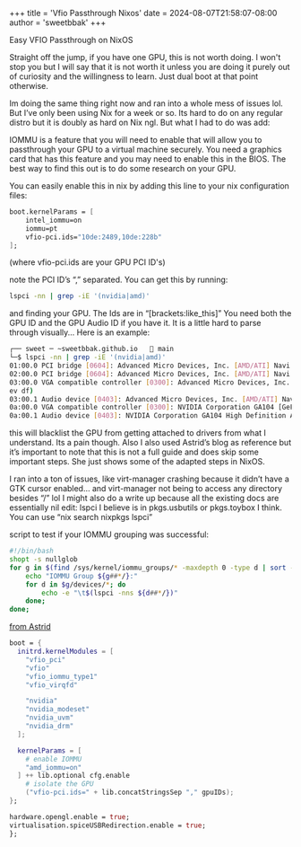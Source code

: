 +++
title = 'Vfio Passthrough Nixos'
date = 2024-08-07T21:58:07-08:00
author = 'sweetbbak'
+++

Easy VFIO Passthrough on NixOS

<!--more-->

Straight off the jump, if you have one GPU, this is not worth doing. I won't stop you but I will say that it is not worth it unless you are doing it purely out of curiosity and the willingness to learn.
Just dual boot at that point otherwise.

Im doing the same thing right now and ran into a whole mess of issues lol. But I’ve only been using Nix for a week or so. Its hard to do on any regular distro but it is doubly as hard on Nix ngl. But what I had to do was add:

IOMMU is a feature that you will need to enable that will allow you to passthrough your GPU to a virtual machine securely. You need a graphics card that has this feature
and you may need to enable this in the BIOS. The best way to find this out is to do some research on your GPU.

You can easily enable this in nix by adding this line to your nix configuration files:

```nix
boot.kernelParams = [
    intel_iommu=on
    iommu=pt
    vfio-pci.ids="10de:2489,10de:228b"
];
```

(where vfio-pci.ids are your GPU PCI ID's)

note the PCI ID’s “,” separated.
You can get this by running:

```sh
lspci -nn | grep -iE '(nvidia|amd)'
```

and finding your GPU. The Ids are in “[brackets:like_this]” You need both the GPU ID and the GPU Audio ID if you have it. It is a little hard to parse through visually...
Here is an example:

```sh
┌── sweet ─ ~sweetbbak.github.io    main
└─$ lspci -nn | grep -iE '(nvidia|amd)'
01:00.0 PCI bridge [0604]: Advanced Micro Devices, Inc. [AMD/ATI] Navi 10 XL Upstream Port of PCI Express Switch [1002:1478] (rev df)
02:00.0 PCI bridge [0604]: Advanced Micro Devices, Inc. [AMD/ATI] Navi 10 XL Downstream Port of PCI Express Switch [1002:1479]
03:00.0 VGA compatible controller [0300]: Advanced Micro Devices, Inc. [AMD/ATI] Navi 22 [Radeon RX 6700/6700 XT/6750 XT / 6800M/6850M XT] [1002:73df] (r
ev df)
03:00.1 Audio device [0403]: Advanced Micro Devices, Inc. [AMD/ATI] Navi 21/23 HDMI/DP Audio Controller [1002:ab28]
0a:00.0 VGA compatible controller [0300]: NVIDIA Corporation GA104 [GeForce RTX 3060 Ti Lite Hash Rate] [10de:2489] (rev a1)
0a:00.1 Audio device [0403]: NVIDIA Corporation GA104 High Definition Audio Controller [10de:228b] (rev a1)
```

this will blacklist the GPU from getting attached to drivers from what I understand. Its a pain though. Also I also used Astrid’s blog as reference but it’s important to note that this is not a full guide and does skip some important steps. She just shows some of the adapted steps in NixOS.

I ran into a ton of issues, like virt-manager crashing because it didn’t have a GTK cursor enabled… and virt-manager not being to access any directory besides “/” lol I might also do a write up because all the existing docs are essentially nil
edit: lspci I believe is in pkgs.usbutils or pkgs.toybox I think. You can use “nix search nixpkgs lspci”

script to test if your IOMMU grouping was successful:

```bash
#!/bin/bash
shopt -s nullglob
for g in $(find /sys/kernel/iommu_groups/* -maxdepth 0 -type d | sort -V); do
    echo "IOMMU Group ${g##*/}:"
    for d in $g/devices/*; do
        echo -e "\t$(lspci -nns ${d##*/})"
    done;
done;
```

[from Astrid](https://astrid.tech/2022/09/22/0/nixos-gpu-vfio/)

```nix
boot = {
  initrd.kernelModules = [
    "vfio_pci"
    "vfio"
    "vfio_iommu_type1"
    "vfio_virqfd"

    "nvidia"
    "nvidia_modeset"
    "nvidia_uvm"
    "nvidia_drm"
  ];

  kernelParams = [
    # enable IOMMU
    "amd_iommu=on"
  ] ++ lib.optional cfg.enable
    # isolate the GPU
    ("vfio-pci.ids=" + lib.concatStringsSep "," gpuIDs);
};

hardware.opengl.enable = true;
virtualisation.spiceUSBRedirection.enable = true;
};
```
